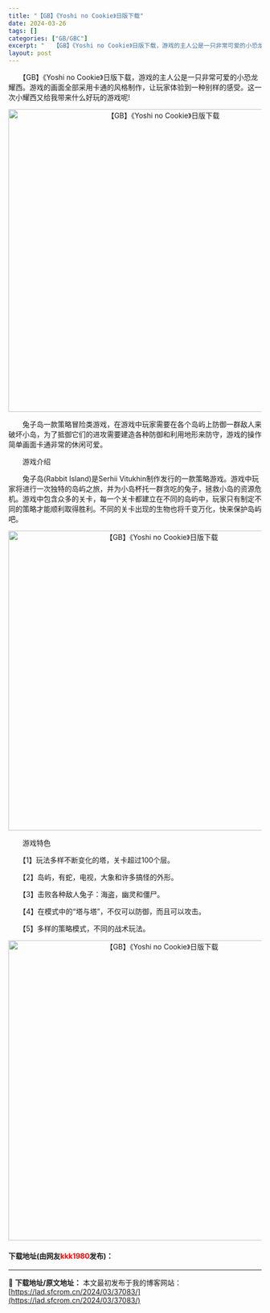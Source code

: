 ```yaml
---
title: "【GB】《Yoshi no Cookie》日版下载"
date: 2024-03-26
tags: []
categories: ["GB/GBC"]
excerpt: "　　【GB】《Yoshi no Cookie》日版下载，游戏的主人公是一只非常可爱的小恐龙耀西。游戏的画面全部采用卡通的风格制作，让玩家体验到一种别样的感受。这一次小耀西又给我带来什么好玩的游戏呢! 　　兔子岛一款策略冒险类游戏，在游戏中玩家需要在各个岛屿上防御一群敌人来破坏小岛，为了抵御它们的进攻&hellip;"
layout: post
---
```


 <p>　　【GB】《Yoshi no Cookie》日版下载，游戏的主人公是一只非常可爱的小恐龙耀西。游戏的画面全部采用卡通的风格制作，让玩家体验到一种别样的感受。这一次小耀西又给我带来什么好玩的游戏呢!</p> <p align="center"><img align="" border="0" src="https://lad.sfcrom.cn/wp-content/uploads/2024/03/20240326_660286bfeb6ef.png" width="601" alt="【GB】《Yoshi no Cookie》日版下载" /></p> <p>　　兔子岛一款策略冒险类游戏，在游戏中玩家需要在各个岛屿上防御一群敌人来破坏小岛，为了抵御它们的进攻需要建造各种防御和利用地形来防守，游戏的操作简单画面卡通非常的休闲可爱。</p> <p>　　游戏介绍</p> <p>　　兔子岛(Rabbit Island)是Serhii Vitukhin制作发行的一款策略游戏。游戏中玩家将进行一次独特的岛屿之旅，并为小岛杯托一群贪吃的兔子，拯救小岛的资源危机。游戏中包含众多的关卡，每一个关卡都建立在不同的岛屿中，玩家只有制定不同的策略才能顺利取得胜利。不同的关卡出现的生物也将千变万化，快来保护岛屿吧。</p> <p align="center"><img align="" border="0" src="https://lad.sfcrom.cn/wp-content/uploads/2024/03/20240326_660286c188fff.png" width="595" alt="【GB】《Yoshi no Cookie》日版下载" /></p> <p>　　游戏特色</p> <p>　　【1】玩法多样不断变化的塔，关卡超过100个层。</p> <p>　　【2】岛屿，有蛇，电视，大象和许多搞怪的外形。</p> <p>　　【3】击败各种敌人兔子：海盗，幽灵和僵尸。</p> <p>　　【4】在模式中的&ldquo;塔与塔&rdquo;，不仅可以防御，而且可以攻击。</p> <p>　　【5】多样的策略模式，不同的战术玩法。</p> <p align="center"><img align="" border="0" src="https://lad.sfcrom.cn/wp-content/uploads/2024/03/20240326_660286c361d2e.png" width="596" alt="【GB】《Yoshi no Cookie》日版下载" /></p> <p><h4>下载地址(由网友<font color="red">kkk1980</font>发布)：</h4></p> 

---
📖 **下载地址/原文地址：** 本文最初发布于我的博客网站：[https://lad.sfcrom.cn/2024/03/37083/](https://lad.sfcrom.cn/2024/03/37083/)
